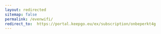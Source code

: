 ```yaml
---
layout: redirected
sitemap: false
permalink: /evenwifi/
redirect_to:  https://portal.keepgo.eu/ex/subscription/onbeperkt4g
---
```

